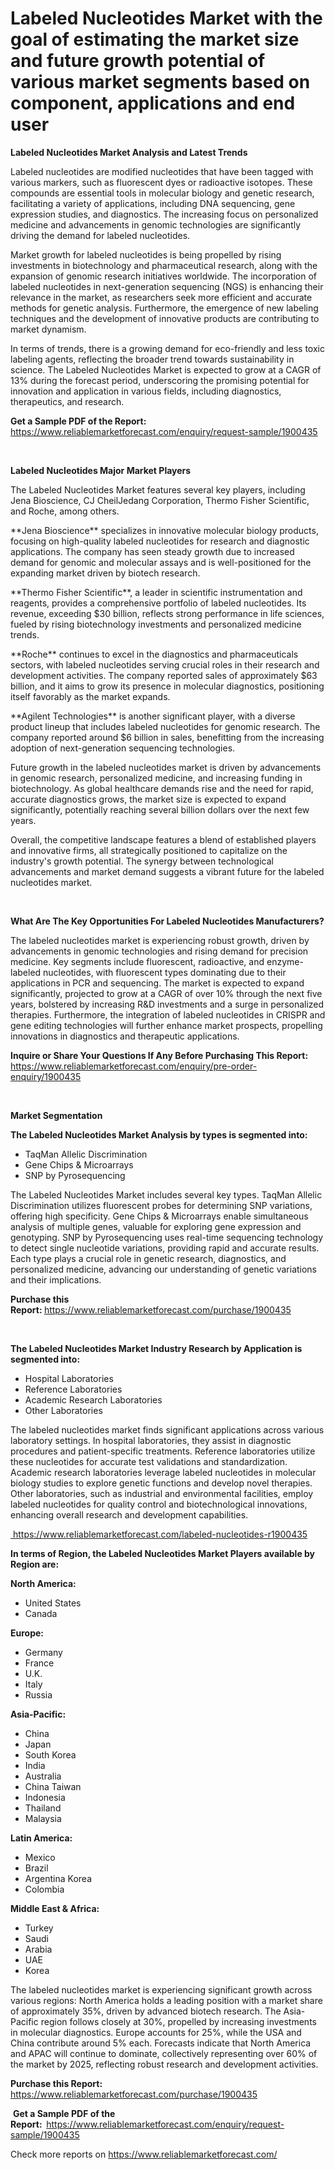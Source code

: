 <p><h1>Labeled Nucleotides Market with the goal of estimating the market size and future growth potential of various market segments based on component, applications and end user</h1></p><p><strong>Labeled Nucleotides Market Analysis and Latest Trends</strong></p>
<p><p>Labeled nucleotides are modified nucleotides that have been tagged with various markers, such as fluorescent dyes or radioactive isotopes. These compounds are essential tools in molecular biology and genetic research, facilitating a variety of applications, including DNA sequencing, gene expression studies, and diagnostics. The increasing focus on personalized medicine and advancements in genomic technologies are significantly driving the demand for labeled nucleotides.</p><p>Market growth for labeled nucleotides is being propelled by rising investments in biotechnology and pharmaceutical research, along with the expansion of genomic research initiatives worldwide. The incorporation of labeled nucleotides in next-generation sequencing (NGS) is enhancing their relevance in the market, as researchers seek more efficient and accurate methods for genetic analysis. Furthermore, the emergence of new labeling techniques and the development of innovative products are contributing to market dynamism.</p><p>In terms of trends, there is a growing demand for eco-friendly and less toxic labeling agents, reflecting the broader trend towards sustainability in science. The Labeled Nucleotides Market is expected to grow at a CAGR of 13% during the forecast period, underscoring the promising potential for innovation and application in various fields, including diagnostics, therapeutics, and research.</p></p>
<p><strong>Get a Sample PDF of the Report:&nbsp;</strong> <a href="https://www.reliablemarketforecast.com/enquiry/request-sample/1900435?utm_campaign=3357&utm_medium=2&utm_source=Github&utm_content=ia&utm_term=08032025&utm_id=labeled-nucleotides">https://www.reliablemarketforecast.com/enquiry/request-sample/1900435</a></p>
<p>&nbsp;</p>
<p><strong>Labeled Nucleotides Major Market Players</strong></p>
<p><p>The Labeled Nucleotides Market features several key players, including Jena Bioscience, CJ CheilJedang Corporation, Thermo Fisher Scientific, and Roche, among others.</p><p>**Jena Bioscience** specializes in innovative molecular biology products, focusing on high-quality labeled nucleotides for research and diagnostic applications. The company has seen steady growth due to increased demand for genomic and molecular assays and is well-positioned for the expanding market driven by biotech research.</p><p>**Thermo Fisher Scientific**, a leader in scientific instrumentation and reagents, provides a comprehensive portfolio of labeled nucleotides. Its revenue, exceeding $30 billion, reflects strong performance in life sciences, fueled by rising biotechnology investments and personalized medicine trends.</p><p>**Roche** continues to excel in the diagnostics and pharmaceuticals sectors, with labeled nucleotides serving crucial roles in their research and development activities. The company reported sales of approximately $63 billion, and it aims to grow its presence in molecular diagnostics, positioning itself favorably as the market expands.</p><p>**Agilent Technologies** is another significant player, with a diverse product lineup that includes labeled nucleotides for genomic research. The company reported around $6 billion in sales, benefitting from the increasing adoption of next-generation sequencing technologies.</p><p>Future growth in the labeled nucleotides market is driven by advancements in genomic research, personalized medicine, and increasing funding in biotechnology. As global healthcare demands rise and the need for rapid, accurate diagnostics grows, the market size is expected to expand significantly, potentially reaching several billion dollars over the next few years.</p><p>Overall, the competitive landscape features a blend of established players and innovative firms, all strategically positioned to capitalize on the industry's growth potential. The synergy between technological advancements and market demand suggests a vibrant future for the labeled nucleotides market.</p></p>
<p>&nbsp;</p>
<p><strong>What Are The Key Opportunities For Labeled Nucleotides Manufacturers?</strong></p>
<p><p>The labeled nucleotides market is experiencing robust growth, driven by advancements in genomic technologies and rising demand for precision medicine. Key segments include fluorescent, radioactive, and enzyme-labeled nucleotides, with fluorescent types dominating due to their applications in PCR and sequencing. The market is expected to expand significantly, projected to grow at a CAGR of over 10% through the next five years, bolstered by increasing R&D investments and a surge in personalized therapies. Furthermore, the integration of labeled nucleotides in CRISPR and gene editing technologies will further enhance market prospects, propelling innovations in diagnostics and therapeutic applications.</p></p>
<p><strong>Inquire or Share Your Questions If Any Before Purchasing This Report:</strong> <a href="https://www.reliablemarketforecast.com/enquiry/pre-order-enquiry/1900435?utm_campaign=3357&utm_medium=2&utm_source=Github&utm_content=ia&utm_term=08032025&utm_id=labeled-nucleotides">https://www.reliablemarketforecast.com/enquiry/pre-order-enquiry/1900435</a></p>
<p>&nbsp;</p>
<p><strong>Market Segmentation</strong></p>
<p><strong>The Labeled Nucleotides Market Analysis by types is segmented into:</strong></p>
<p><ul><li>TaqMan Allelic Discrimination</li><li>Gene Chips & Microarrays</li><li>SNP by Pyrosequencing</li></ul></p>
<p><p>The Labeled Nucleotides Market includes several key types. TaqMan Allelic Discrimination utilizes fluorescent probes for determining SNP variations, offering high specificity. Gene Chips & Microarrays enable simultaneous analysis of multiple genes, valuable for exploring gene expression and genotyping. SNP by Pyrosequencing uses real-time sequencing technology to detect single nucleotide variations, providing rapid and accurate results. Each type plays a crucial role in genetic research, diagnostics, and personalized medicine, advancing our understanding of genetic variations and their implications.</p></p>
<p><strong>Purchase this Report:&nbsp;</strong><a href="https://www.reliablemarketforecast.com/purchase/1900435?utm_campaign=3357&utm_medium=2&utm_source=Github&utm_content=ia&utm_term=08032025&utm_id=labeled-nucleotides">https://www.reliablemarketforecast.com/purchase/1900435</a></p>
<p>&nbsp;</p>
<p><strong>The Labeled Nucleotides Market Industry Research by Application is segmented into:</strong></p>
<p><ul><li>Hospital Laboratories</li><li>Reference Laboratories</li><li>Academic Research Laboratories</li><li>Other Laboratories</li></ul></p>
<p><p>The labeled nucleotides market finds significant applications across various laboratory settings. In hospital laboratories, they assist in diagnostic procedures and patient-specific treatments. Reference laboratories utilize these nucleotides for accurate test validations and standardization. Academic research laboratories leverage labeled nucleotides in molecular biology studies to explore genetic functions and develop novel therapies. Other laboratories, such as industrial and environmental facilities, employ labeled nucleotides for quality control and biotechnological innovations, enhancing overall research and development capabilities.</p></p>
<p><a href="https://www.reliablemarketforecast.com/labeled-nucleotides-r1900435?utm_campaign=3357&utm_medium=2&utm_source=Github&utm_content=ia&utm_term=08032025&utm_id=labeled-nucleotides">&nbsp;https://www.reliablemarketforecast.com/labeled-nucleotides-r1900435</a></p>
<p><strong>In terms of Region, the Labeled Nucleotides Market Players available by Region are:</strong></p>
<p>
    <p> <strong> North America: </strong>
        <ul>
            <li>United States</li>
            <li>Canada</li>
        </ul>
        </p> 
    <p> <strong> Europe: </strong>
        <ul>
            <li>Germany</li>
            <li>France</li>
            <li>U.K.</li>
            <li>Italy</li>
            <li>Russia</li>
        </ul>
        </p> 
    <p> <strong> Asia-Pacific: </strong>
        <ul>
            <li>China</li>
            <li>Japan</li>
            <li>South Korea</li>
            <li>India</li>
            <li>Australia</li>
            <li>China Taiwan</li>
            <li>Indonesia</li>
            <li>Thailand</li>
            <li>Malaysia</li>
        </ul>
        </p> 
    <p> <strong> Latin America: </strong>
        <ul>
            <li>Mexico</li>
            <li>Brazil</li>
            <li>Argentina Korea</li>
            <li>Colombia</li>
        </ul>
        </p> 
    <p> <strong> Middle East & Africa: </strong>
        <ul>
            <li>Turkey</li>
            <li>Saudi</li>
            <li>Arabia</li>
            <li>UAE</li>
            <li>Korea</li>
        </ul>
    </p>
    </p>
<p><p>The labeled nucleotides market is experiencing significant growth across various regions: North America holds a leading position with a market share of approximately 35%, driven by advanced biotech research. The Asia-Pacific region follows closely at 30%, propelled by increasing investments in molecular diagnostics. Europe accounts for 25%, while the USA and China contribute around 5% each. Forecasts indicate that North America and APAC will continue to dominate, collectively representing over 60% of the market by 2025, reflecting robust research and development activities.</p></p>
<p><strong>Purchase this Report: </strong><a href="https://www.reliablemarketforecast.com/purchase/1900435?utm_campaign=3357&utm_medium=2&utm_source=Github&utm_content=ia&utm_term=08032025&utm_id=labeled-nucleotides">https://www.reliablemarketforecast.com/purchase/1900435</a></p>
<p>&nbsp;<strong>Get a Sample PDF of the Report:&nbsp;&nbsp;</strong><a href="https://www.reliablemarketforecast.com/enquiry/request-sample/1900435?utm_campaign=3357&utm_medium=2&utm_source=Github&utm_content=ia&utm_term=08032025&utm_id=labeled-nucleotides">https://www.reliablemarketforecast.com/enquiry/request-sample/1900435</a></p>
<p><strong></strong></p>
<p>Check more reports on <a href="https://www.reliablemarketforecast.com/?utm_campaign=3357&utm_medium=2&utm_source=Github&utm_content=ia&utm_term=08032025&utm_id=labeled-nucleotides">https://www.reliablemarketforecast.com/</a></p>